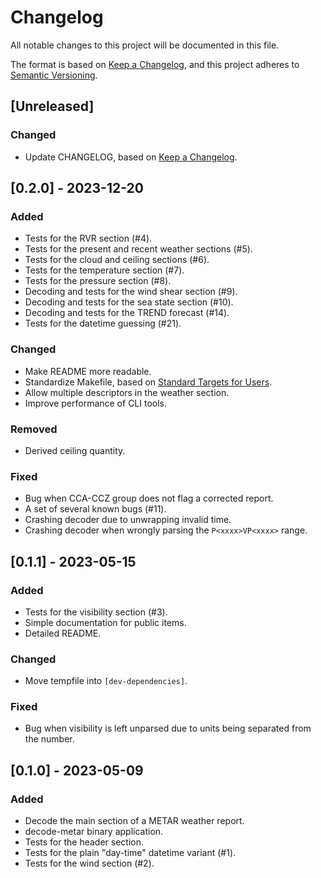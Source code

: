 # Changelog

All notable changes to this project will be documented in this file.

The format is based on [Keep a Changelog](https://keepachangelog.com/en/1.1.0/),
and this project adheres to [Semantic Versioning](https://semver.org/spec/v2.0.0.html).

## [Unreleased]

### Changed

- Update CHANGELOG, based on [Keep a Changelog](https://keepachangelog.com/en/1.1.0/).

## [0.2.0] - 2023-12-20

### Added

- Tests for the RVR section (#4).
- Tests for the present and recent weather sections (#5).
- Tests for the cloud and ceiling sections (#6).
- Tests for the temperature section (#7).
- Tests for the pressure section (#8).
- Decoding and tests for the wind shear section (#9).
- Decoding and tests for the sea state section (#10).
- Decoding and tests for the TREND forecast (#14).
- Tests for the datetime guessing (#21).

### Changed

- Make README more readable.
- Standardize Makefile, based on [Standard Targets for Users](https://www.gnu.org/software/make/manual/html_node/Standard-Targets.html).
- Allow multiple descriptors in the weather section.
- Improve performance of CLI tools.

### Removed

- Derived ceiling quantity.

### Fixed

- Bug when CCA-CCZ group does not flag a corrected report.
- A set of several known bugs (#11).
- Crashing decoder due to unwrapping invalid time.
- Crashing decoder when wrongly parsing the `P<xxxx>VP<xxxx>` range.

## [0.1.1] - 2023-05-15

### Added

- Tests for the visibility section (#3).
- Simple documentation for public items.
- Detailed README.

### Changed

- Move tempfile into `[dev-dependencies]`.

### Fixed

- Bug when visibility is left unparsed due to units being separated from the number.

## [0.1.0] - 2023-05-09

### Added

- Decode the main section of a METAR weather report.
- decode-metar binary application.
- Tests for the header section.
- Tests for the plain "day-time" datetime variant (#1).
- Tests for the wind section (#2).
